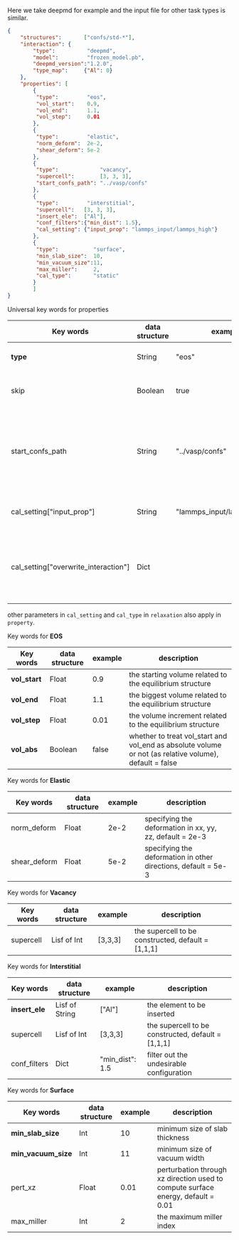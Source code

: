 Here we take deepmd for example and the input file for other task types is similar.

```json
{
    "structures":       ["confs/std-*"],
    "interaction": {
        "type":          "deepmd",
        "model":         "frozen_model.pb",
        "deepmd_version":"1.2.0",
        "type_map":     {"Al": 0}
    },
    "properties": [
        {
         "type":         "eos",
         "vol_start":    0.9,
         "vol_end":      1.1,
         "vol_step":     0.01
        },
        {
         "type":         "elastic",
         "norm_deform":  2e-2,
         "shear_deform": 5e-2
        },
        {
         "type":             "vacancy",
         "supercell":        [3, 3, 3],
         "start_confs_path": "../vasp/confs"
        },
        {
         "type":         "interstitial",
         "supercell":   [3, 3, 3],
         "insert_ele":  ["Al"],
         "conf_filters":{"min_dist": 1.5},
         "cal_setting": {"input_prop": "lammps_input/lammps_high"}
        },
        {
         "type":           "surface",
         "min_slab_size":  10,
         "min_vacuum_size":11,
         "max_miller":     2,
         "cal_type":       "static"
        }
        ]
}
```
Universal key words for properties

Key words | data structure | example | description
---|---|---|---
**type** | String | "eos" | specifying the property type
skip | Boolean | true | whether to skip current property or not
start_confs_path | String | "../vasp/confs" | starting from the equilibrium configuration in other path only for the current property type
cal_setting["input_prop"] | String | "lammps_input/lammps_high" |input commands file for lammps
cal_setting["overwrite_interaction"] | Dict | | overwrite the interaction in the `interaction` part only for the current property type

other parameters in `cal_setting` and `cal_type` in `relaxation` also apply in `property`.

Key words for **EOS**

Key words | data structure | example | description
---|---|---|---
**vol_start** | Float | 0.9 | the starting volume related to the equilibrium structure
**vol_end** | Float | 1.1 | the biggest volume related to the equilibrium structure
**vol_step** | Float | 0.01 | the volume increment related to the equilibrium structure
**vol_abs** | Boolean | false | whether to treat vol_start and vol_end as absolute volume or not (as relative volume), default = false

Key words for **Elastic**

Key words | data structure | example | description
---|---|---|---
norm_deform | Float | 2e-2 | specifying the deformation in xx, yy, zz, default = 2e-3
shear_deform | Float | 5e-2 | specifying the deformation in other directions, default = 5e-3

Key words for **Vacancy**

Key words | data structure | example | description
---|---|---|---
supercell | Lisf of Int | [3,3,3] | the supercell to be constructed, default = [1,1,1]

Key words for **Interstitial**

Key words | data structure | example | description
---|---|---|---
**insert_ele** | Lisf of String | ["Al"] | the element to be inserted
supercell | Lisf of Int | [3,3,3] | the supercell to be constructed, default = [1,1,1]
conf_filters | Dict | "min_dist": 1.5 | filter out the undesirable configuration

Key words for **Surface**

Key words | data structure | example | description
---|---|---|---
**min_slab_size** | Int | 10 | minimum size of slab thickness
**min_vacuum_size** | Int | 11 | minimum size of vacuum width
pert_xz | Float | 0.01 | perturbation through xz direction used to compute surface energy, default = 0.01
max_miller | Int | 2 | the maximum miller index